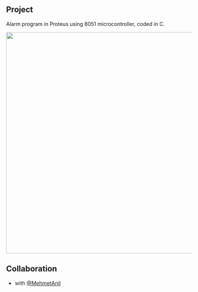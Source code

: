 ## Project

Alarm program in Proteus using 8051 microcontroller, coded in C. 

<p align="center">
       <img src="https://i.imgur.com/KWSVB0f.jpg" width="1000" height="600" align = center>
</p>

## Collaboration

- with [@MehmetAnil](https://github.com/MehmetAnil) 
